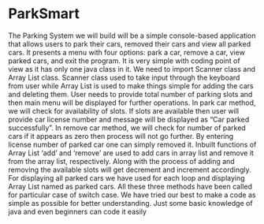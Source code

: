 # ParkSmart

The Parking System we will build will be a simple console-based application that allows users to park their cars, removed their cars and view all parked cars. It presents a menu with four options: park a car, remove a car, view parked cars, and exit the program. It is very simple with coding point of view as it has only one java class in it. We need to import Scanner class and Array List class. Scanner class used to take input through the keyboard from user while Array List is used to make things simple for adding the cars and deleting them. User needs to provide total number of parking slots and then main menu will be displayed for further operations. In park car method, we will check for availability of slots. If slots are available then user will provide car license number and message will be displayed as “Car parked successfully”. In remove car method, we will check for number of parked cars if it appears as zero then process will not go further. By entering license number of parked car one can simply removed it. Inbuilt functions of Array List ‘add’ and ‘remove’ are used to add cars in array list and remove it from the array list, respectively. Along with the process of adding and removing the available slots will get decrement and increment accordingly. For displaying all parked cars we have used for each loop and displaying Array List named as parked cars. All these three methods have been called for particular case of switch case. We have tried our best to make a code as simple as possible for better understanding. Just some basic knowledge of java and even beginners can code it easily
